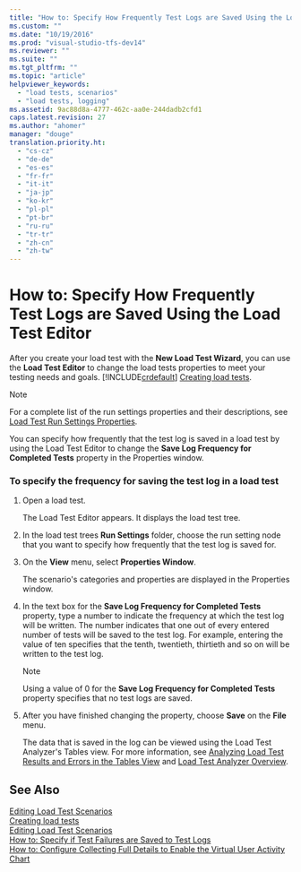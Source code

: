 ```yaml
---
title: "How to: Specify How Frequently Test Logs are Saved Using the Load Test Editor | Microsoft Docs"
ms.custom: ""
ms.date: "10/19/2016"
ms.prod: "visual-studio-tfs-dev14"
ms.reviewer: ""
ms.suite: ""
ms.tgt_pltfrm: ""
ms.topic: "article"
helpviewer_keywords: 
  - "load tests, scenarios"
  - "load tests, logging"
ms.assetid: 9ac88d8a-4777-462c-aa0e-244dadb2cfd1
caps.latest.revision: 27
ms.author: "ahomer"
manager: "douge"
translation.priority.ht: 
  - "cs-cz"
  - "de-de"
  - "es-es"
  - "fr-fr"
  - "it-it"
  - "ja-jp"
  - "ko-kr"
  - "pl-pl"
  - "pt-br"
  - "ru-ru"
  - "tr-tr"
  - "zh-cn"
  - "zh-tw"
---
```

# How to: Specify How Frequently Test Logs are Saved Using the Load Test Editor
After you create your load test with the **New Load Test Wizard**, you can use the **Load Test Editor** to change the load tests properties to meet your testing needs and goals. [!INCLUDE[crdefault](../code-quality/includes/crdefault_md.md)] [Creating load tests](../test_notintoc/creating-load-tests.md).  
  
> [!NOTE]
>  For a complete list of the run settings properties and their descriptions, see [Load Test Run Settings Properties](../test/load-test-run-settings-properties.md).  
  
 You can specify how frequently that the test log is saved in a load test by using the Load Test Editor to change the **Save Log Frequency for Completed Tests** property in the Properties window.  
  
### To specify the frequency for saving the test log in a load test  
  
1.  Open a load test.  
  
     The Load Test Editor appears. It displays the load test tree.  
  
2.  In the load test trees **Run Settings** folder, choose the run setting node that you want to specify how frequently that the test log is saved for.  
  
3.  On the **View** menu, select **Properties Window**.  
  
     The scenario's categories and properties are displayed in the Properties window.  
  
4.  In the text box for the **Save Log Frequency for Completed Tests** property, type a number to indicate the frequency at which the test log will be written. The number indicates that one out of every entered number of tests will be saved to the test log. For example, entering the value of ten specifies that the tenth, twentieth, thirtieth and so on will be written to the test log.  
  
    > [!NOTE]
    >  Using a value of 0 for the **Save Log Frequency for Completed Tests** property specifies that no test logs are saved.  
  
5.  After you have finished changing the property, choose **Save** on the **File** menu.  
  
     The data that is saved in the log can be viewed using the Load Test Analyzer's Tables view. For more information, see [Analyzing Load Test Results and Errors in the Tables View](../test/0a84bda3-6051-45eb-9c7f-d57419e1f97d.md) and [Load Test Analyzer Overview](../test/load-test-analyzer-overview.md).  
  
## See Also  
 [Editing Load Test Scenarios](../test/editing-load-test-scenarios-using-the-load-test-editor.md)   
 [Creating load tests](../test_notintoc/creating-load-tests.md)   
 [Editing Load Test Scenarios](../test/editing-load-test-scenarios-using-the-load-test-editor.md)   
 [How to: Specify if Test Failures are Saved to Test Logs](../test/08a7fe98-a7f7-4b8d-94a3-ec82b65a2aaf.md)   
 [How to: Configure Collecting Full Details to Enable the Virtual User Activity Chart](../test/cb22e43b-af4d-4e09-9389-3c3fa00786f7.md)